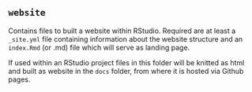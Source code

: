 ## `website`

Contains files to built a website within RStudio. Required are at least a `_site.yml` file containing information about the website structure and an `index.Rmd` (or .md) file which will serve as landing page. 

If used within an RStudio project files in this folder will be knitted as html and built as website in the `docs` folder, from where it is hosted via Github pages.